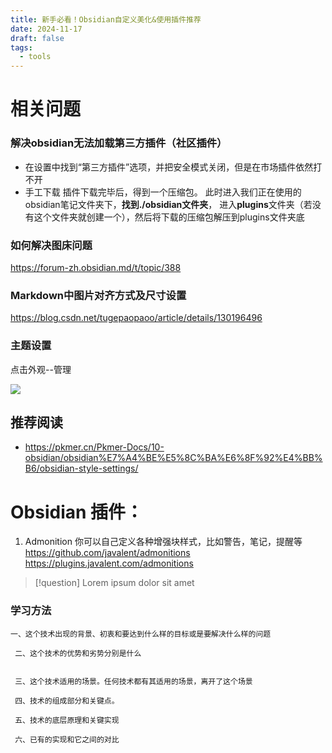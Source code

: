 ```yaml
---
title: 新手必看！Obsidian自定义美化&使用插件推荐
date: 2024-11-17
draft: false
tags:
  - tools
---
```

# 相关问题

### 解决obsidian无法加载第三方插件（社区插件）

- 在设置中找到“第三方插件”选项，并把安全模式关闭，但是在市场插件依然打不开
- 手工下载
插件下载完毕后，得到一个压缩包。
此时进入我们正在使用的obsidian笔记文件夹下，**找到./obsidian文件夹**，
	进入**plugins**文件夹（若没有这个文件夹就创建一个），然后将下载的压缩包解压到plugins文件夹底


### 如何解决图床问题

https://forum-zh.obsidian.md/t/topic/388

###  Markdown中图片对齐方式及尺寸设置
https://blog.csdn.net/tugepaopaoo/article/details/130196496
 
### 主题设置

点击外观--管理

![](https://i-blog.csdnimg.cn/direct/0e0f69b6067540bfa8fc87bddacb0bfc.png)



## 推荐阅读
- https://pkmer.cn/Pkmer-Docs/10-obsidian/obsidian%E7%A4%BE%E5%8C%BA%E6%8F%92%E4%BB%B6/obsidian-style-settings/
# Obsidian 插件：

1. Admonition 你可以自己定义各种增强块样式，比如警告，笔记，提醒等
     https://github.com/javalent/admonitions
      https://plugins.javalent.com/admonitions
      



> [!question]
> Lorem ipsum dolor sit amet


### 学习方法

~~~
一、这个技术出现的背景、初衷和要达到什么样的目标或是要解决什么样的问题

 二、这个技术的优势和劣势分别是什么 


 三、这个技术适用的场景。任何技术都有其适用的场景，离开了这个场景

 四、技术的组成部分和关键点。

 五、技术的底层原理和关键实现

 六、已有的实现和它之间的对比
~~~






